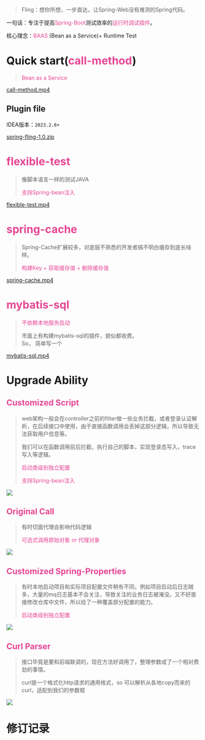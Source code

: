 > Fling：想你所想，一步直达，让Spring-Web没有难测的Spring代码。
>

一句话：专注于提高<font style="color:rgb(230, 69, 147);">Spring-Boot</font>测试效率的<font style="color:rgb(230, 69, 147);">运行时调试插件</font>。

核心理念：<font style="color:rgb(230, 69, 147);">BAAS </font><font style="color:rgb(34, 33, 36);">(Bean as a Service)+ Runtime Test</font>

# Quick start(<font style="color:rgb(230, 69, 147);">call-method</font>)
> <font style="color:rgb(230, 69, 147);">Bean as a Service </font>
>

[call-method.mp4](./call-method.mp4)

## Plugin file
IDEA版本：`2023.2.6+`

[spring-fling-1.0.zip](./spring-fling-1.0.zip) 

# <font style="color:rgb(230, 69, 147);">flexible-test</font>
> 像脚本语言一样的测试JAVA
>
> <font style="color:rgb(230, 69, 147);">支持Spring-bean注入</font>
>

[flexible-test.mp4](./flexible-test.mp4)

# <font style="color:rgb(230, 69, 147);">spring-cache</font>
> Spring-Cache扩展较多，对底层不熟悉的开发者搞不明白缓存到底长啥样。
>
> <font style="color:rgb(230, 69, 147);">构建Key + 获取缓存值 + 删除缓存值</font>
>
[spring-cache.mp4](./spring-cache.mp4)

# <font style="color:rgb(230, 69, 147);">mybatis-sql</font>
> <font style="color:rgb(230, 69, 147);">不依赖本地服务启动</font>
>
> 市面上有构建mybatis-sql的插件，貌似都收费。  
So， 简单写一个
>

[mybatis-sql.mp4](./mybatis-sql.mp4)

# Upgrade Ability
## <font style="color:rgb(230, 69, 147);">Customized Script</font>
> web架构一般会在controller之前的filter做一些业务拦截，或者登录认证解析，在后续接口中使用，由于直接函数调用会丢掉这部分逻辑，所以导致无法获取用户信息等。
>
> 我们可以在函数调用前后拦截，执行自己的脚本，实现登录态写入，trace写入等逻辑。
>
> <font style="color:rgb(230, 69, 147);">启动类级别独立配置</font>
>
> <font style="color:rgb(230, 69, 147);">支持Spring-bean注入</font>
>
>
![](./fling-script.png)

## <font style="color:rgb(230, 69, 147);">Original Call</font>
> 有时切面代理会影响代码逻辑
>
> <font style="color:rgb(230, 69, 147);">可选式调用原始对象 or 代理对象</font>
>
>

![](./proxy-switch.png)

## <font style="color:rgb(230, 69, 147);">Customized Spring-Properties</font>
> 有时本地启动项目和实际项目配置文件稍有不同，例如项目启动后日志贼多，大量的mq日志基本不会关注，导致关注的业务日志被淹没。又不好直接修改仓库中文件，所以给了一种覆盖部分配置的能力。
>
> <font style="color:rgb(230, 69, 147);">启动类级别独立配置</font>
>

![](./spring-properties.png)

## <font style="color:rgb(230, 69, 147);">Curl Parser</font>
> 接口毕竟是要和前端联调的，现在方法好调用了，整理参数成了一个相对费劲的事情。
>
> curl是一个格式化http请求的通用格式，so 可以解析从各地copy而来的curl，适配到我们的参数框
>
![](./curl-parser.png)

# 修订记录

